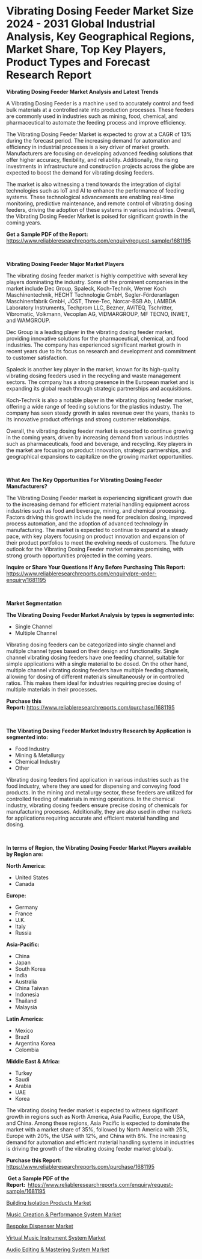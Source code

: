 <p><h1>Vibrating Dosing Feeder Market Size 2024 - 2031 Global Industrial Analysis, Key Geographical Regions, Market Share, Top Key Players, Product Types and Forecast Research Report</h1></p><p><strong>Vibrating Dosing Feeder Market Analysis and Latest Trends</strong></p>
<p><p>A Vibrating Dosing Feeder is a machine used to accurately control and feed bulk materials at a controlled rate into production processes. These feeders are commonly used in industries such as mining, food, chemical, and pharmaceutical to automate the feeding process and improve efficiency.</p><p>The Vibrating Dosing Feeder Market is expected to grow at a CAGR of 13% during the forecast period. The increasing demand for automation and efficiency in industrial processes is a key driver of market growth. Manufacturers are focusing on developing advanced feeding solutions that offer higher accuracy, flexibility, and reliability. Additionally, the rising investments in infrastructure and construction projects across the globe are expected to boost the demand for vibrating dosing feeders.</p><p>The market is also witnessing a trend towards the integration of digital technologies such as IoT and AI to enhance the performance of feeding systems. These technological advancements are enabling real-time monitoring, predictive maintenance, and remote control of vibrating dosing feeders, driving the adoption of these systems in various industries. Overall, the Vibrating Dosing Feeder Market is poised for significant growth in the coming years.</p></p>
<p><strong>Get a Sample PDF of the Report:&nbsp;</strong> <a href="https://www.reliableresearchreports.com/enquiry/request-sample/1681195">https://www.reliableresearchreports.com/enquiry/request-sample/1681195</a></p>
<p>&nbsp;</p>
<p><strong>Vibrating Dosing Feeder Major Market Players</strong></p>
<p><p>The vibrating dosing feeder market is highly competitive with several key players dominating the industry. Some of the prominent companies in the market include Dec Group, Spaleck, Koch-Technik, Werner Koch Maschinentechnik, HECHT Technologie GmbH, Segler-Förderanlagen Maschinenfabrik GmbH, JÖST, Three-Tec, Norcar-BSB Ab, LAMBDA Laboratory Instruments, Techprom LLC, Bezner, AViTEQ, Tschritter, Vibromatic, Volkmann, Vecoplan AG, VIDMARGROUP, MF TECNO, INWET, and WAMGROUP.</p><p>Dec Group is a leading player in the vibrating dosing feeder market, providing innovative solutions for the pharmaceutical, chemical, and food industries. The company has experienced significant market growth in recent years due to its focus on research and development and commitment to customer satisfaction.</p><p>Spaleck is another key player in the market, known for its high-quality vibrating dosing feeders used in the recycling and waste management sectors. The company has a strong presence in the European market and is expanding its global reach through strategic partnerships and acquisitions.</p><p>Koch-Technik is also a notable player in the vibrating dosing feeder market, offering a wide range of feeding solutions for the plastics industry. The company has seen steady growth in sales revenue over the years, thanks to its innovative product offerings and strong customer relationships.</p><p>Overall, the vibrating dosing feeder market is expected to continue growing in the coming years, driven by increasing demand from various industries such as pharmaceuticals, food and beverage, and recycling. Key players in the market are focusing on product innovation, strategic partnerships, and geographical expansions to capitalize on the growing market opportunities.</p></p>
<p>&nbsp;</p>
<p><strong>What Are The Key Opportunities For Vibrating Dosing Feeder Manufacturers?</strong></p>
<p><p>The Vibrating Dosing Feeder market is experiencing significant growth due to the increasing demand for efficient material handling equipment across industries such as food and beverage, mining, and chemical processing. Factors driving this growth include the need for precision dosing, improved process automation, and the adoption of advanced technology in manufacturing. The market is expected to continue to expand at a steady pace, with key players focusing on product innovation and expansion of their product portfolios to meet the evolving needs of customers. The future outlook for the Vibrating Dosing Feeder market remains promising, with strong growth opportunities projected in the coming years.</p></p>
<p><strong>Inquire or Share Your Questions If Any Before Purchasing This Report:</strong> <a href="https://www.reliableresearchreports.com/enquiry/pre-order-enquiry/1681195">https://www.reliableresearchreports.com/enquiry/pre-order-enquiry/1681195</a></p>
<p>&nbsp;</p>
<p><strong>Market Segmentation</strong></p>
<p><strong>The Vibrating Dosing Feeder Market Analysis by types is segmented into:</strong></p>
<p><ul><li>Single Channel</li><li>Multiple Channel</li></ul></p>
<p><p>Vibrating dosing feeders can be categorized into single channel and multiple channel types based on their design and functionality. Single channel vibrating dosing feeders have one feeding channel, suitable for simple applications with a single material to be dosed. On the other hand, multiple channel vibrating dosing feeders have multiple feeding channels, allowing for dosing of different materials simultaneously or in controlled ratios. This makes them ideal for industries requiring precise dosing of multiple materials in their processes.</p></p>
<p><strong>Purchase this Report:&nbsp;</strong><a href="https://www.reliableresearchreports.com/purchase/1681195">https://www.reliableresearchreports.com/purchase/1681195</a></p>
<p>&nbsp;</p>
<p><strong>The Vibrating Dosing Feeder Market Industry Research by Application is segmented into:</strong></p>
<p><ul><li>Food Industry</li><li>Mining & Metallurgy</li><li>Chemical Industry</li><li>Other</li></ul></p>
<p><p>Vibrating dosing feeders find application in various industries such as the food industry, where they are used for dispensing and conveying food products. In the mining and metallurgy sector, these feeders are utilized for controlled feeding of materials in mining operations. In the chemical industry, vibrating dosing feeders ensure precise dosing of chemicals for manufacturing processes. Additionally, they are also used in other markets for applications requiring accurate and efficient material handling and dosing.</p></p>
<p>&nbsp;</p>
<p><strong>In terms of Region, the Vibrating Dosing Feeder Market Players available by Region are:</strong></p>
<p>
    <p> <strong> North America: </strong>
        <ul>
            <li>United States</li>
            <li>Canada</li>
        </ul>
        </p> 
    <p> <strong> Europe: </strong>
        <ul>
            <li>Germany</li>
            <li>France</li>
            <li>U.K.</li>
            <li>Italy</li>
            <li>Russia</li>
        </ul>
        </p> 
    <p> <strong> Asia-Pacific: </strong>
        <ul>
            <li>China</li>
            <li>Japan</li>
            <li>South Korea</li>
            <li>India</li>
            <li>Australia</li>
            <li>China Taiwan</li>
            <li>Indonesia</li>
            <li>Thailand</li>
            <li>Malaysia</li>
        </ul>
        </p> 
    <p> <strong> Latin America: </strong>
        <ul>
            <li>Mexico</li>
            <li>Brazil</li>
            <li>Argentina Korea</li>
            <li>Colombia</li>
        </ul>
        </p> 
    <p> <strong> Middle East & Africa: </strong>
        <ul>
            <li>Turkey</li>
            <li>Saudi</li>
            <li>Arabia</li>
            <li>UAE</li>
            <li>Korea</li>
        </ul>
    </p>
    </p>
<p><p>The vibrating dosing feeder market is expected to witness significant growth in regions such as North America, Asia Pacific, Europe, the USA, and China. Among these regions, Asia Pacific is expected to dominate the market with a market share of 35%, followed by North America with 25%, Europe with 20%, the USA with 12%, and China with 8%. The increasing demand for automation and efficient material handling systems in industries is driving the growth of the vibrating dosing feeder market globally.</p></p>
<p><strong>Purchase this Report: </strong><a href="https://www.reliableresearchreports.com/purchase/1681195">https://www.reliableresearchreports.com/purchase/1681195</a></p>
<p>&nbsp;<strong>Get a Sample PDF of the Report:&nbsp;&nbsp;</strong><a href="https://www.reliableresearchreports.com/enquiry/request-sample/1681195">https://www.reliableresearchreports.com/enquiry/request-sample/1681195</a></p>
<p><strong></strong></p>
<p><p><a href="https://medium.com/@kevontoy1/building-isolation-products-market-the-key-to-successful-business-strategy-forecast-till-2031-42cecff2256c">Building Isolation Products Market</a></p><p><a href="https://medium.com/@kevontoy1/decoding-music-creation-amp-performance-system-market-metrics-market-share-trends-and-growth-87abf808a7d1">Music Creation & Performance System Market</a></p><p><a href="https://github.com/biheemgalvinlouises6hokrh3h/Market-Research-Report-List-1/blob/main/bespoke-dispenser-market.md">Bespoke Dispenser Market</a></p><p><a href="https://medium.com/@kevontoy1/virtual-music-instrument-system-market-trends-and-market-analysis-forecasted-for-period-2024-2031-00a956e11644">Virtual Music Instrument System Market</a></p><p><a href="https://medium.com/@kevontoy1/audio-editing-amp-mastering-system-market-analysis-its-cagr-market-segmentation-and-global-e416e9d0031b">Audio Editing & Mastering System Market</a></p></p>